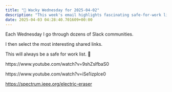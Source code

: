 ```yaml
---
title: "🤪 Wacky Wednesday for 2025-04-02"
description: "This week's email highlights fascinating safe-for-work links from various Slack communities!"
date: 2025-04-03 04:28:40.701609+00:00
---
```


<!-- buttondown-editor-mode: fancy --><p>Each Wednesday I go through dozens of Slack communities.</p><p>I then select the most interesting shared links.</p><p>This will always be a safe for work list. 🙈</p><p>https://www.youtube.com/watch?v=9shZslfbaS0</p><p>https://www.youtube.com/watch?v=iSe1izplce0</p><p><a target="_blank" rel="noopener noreferrer nofollow" href="https://spectrum.ieee.org/electric-eraser">https://spectrum.ieee.org/electric-eraser</a></p>
